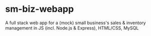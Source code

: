 # sm-biz-webapp
A full stack web app for a (mock) small business's sales &amp; inventory management in JS (incl. Node.js &amp; Express), HTML/CSS, MySQL
